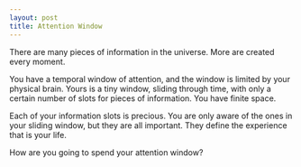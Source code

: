 ```yaml
---
layout: post
title: Attention Window
---
```


There are many pieces of information in the universe. More are created every moment.

You have a temporal window of attention, and the window is limited by your physical brain. Yours is a tiny window, sliding through time, with only a certain number of slots for pieces of information. You have finite space.

<!--more-->

Each of your information slots is precious. You are only aware of the ones in your sliding window, but they are all important. They define the experience that is your life.

How are you going to spend your attention window?